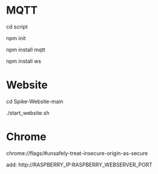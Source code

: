 # MQTT

cd script

npm init

npm install mqtt

npm install ws




# Website

cd Spike-Website-main

./start_website.sh


# Chrome
chrome://flags/#unsafely-treat-insecure-origin-as-secure

add:
http://RASPBERRY_IP:RASPBERRY_WEBSERVER_PORT

